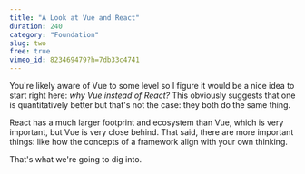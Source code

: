 ```yaml
---
title: "A Look at Vue and React"
duration: 240
category: "Foundation"
slug: two
free: true
vimeo_id: 823469479?h=7db33c4741
---
```


You're likely aware of Vue to some level so I figure it would be a nice idea to start right here: *why Vue instead of React?* This obviously suggests that one is quantitatively better but that's not the case: they both do the same thing.

React has a much larger footprint and ecosystem than Vue, which is very important, but Vue is very close behind. That said, there are more important things: like how the concepts of a framework align with your own thinking.

That's what we're going to dig into.